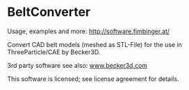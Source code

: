 # BeltConverter

Usage, examples and more:
http://software.fimbinger.at/

Convert CAD belt models (meshed as STL-File) for the use in ThreeParticle/CAE by Becker3D.

3rd party software see also:
www.becker3d.com

This software is licensed; see license agreement for details.
